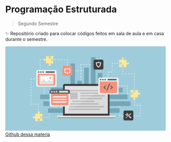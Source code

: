 # Programação Estruturada

> Segundo Semestre

✨ Repositório criado para colocar códigos feitos em sala de aula e em casa durante o semestre.

![preview](./.github/preview.png)
[Github dessa materia](https://github.com/joycitta-siqueira/ucb_ads_programacao-estruturada)